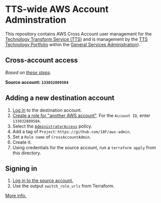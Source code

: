 # TTS-wide AWS Account Adminstration

This repository contains AWS Cross Account user management for the [Technology Transform Service (TTS)](http://www.gsa.gov/portal/category/25729) and is management by the [TTS Technology Portfolio](https://handbook.18f.gov/tech-portfolio/) within the [General Services Administration](http://gsa.gov)).

## Cross-account access

_Based on [these steps](https://docs.aws.amazon.com/en_pv/IAM/latest/UserGuide/tutorial_cross-account-with-roles.html)._

**Source account: `133032889584`**

## Adding a new destination account

1. [Log in](https://console.aws.amazon.com/console/home) to the destination account.
1. [Create a role for "another AWS account"](https://console.aws.amazon.com/iam/home#/roles$new?step=type&roleType=crossAccount). For the `Account ID`, enter `133032889584`.
1. Select the [`AdministratorAccess`](https://docs.aws.amazon.com/IAM/latest/UserGuide/access_policies_job-functions.html#jf_administrator) policy.
1. Add a tag of `Project`: `https://github.com/18F/aws-admin`.
1. Set a `Role name` of `CrossAccountAdmin`.
1. Create it.
1. Using credentials for the source account, run a `terraform apply` from this directory.

## Signing in

1. [Log in to the source account.](https://133032889584.signin.aws.amazon.com/console)
1. Use the output `switch_role_urls` from Terraform.

[More info.](https://docs.aws.amazon.com/en_pv/IAM/latest/UserGuide/id_roles_use_switch-role-console.html)
